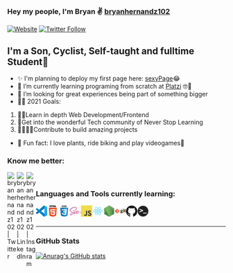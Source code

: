 ### Hey my people, I'm Bryan ✌ [bryanhernandz102][website]

[![Website](https://img.shields.io/website?label=bryanhernandz102.com&style=for-the-badge&url=https%3A%2F%2Fbryanhernandz102.com)](https://codepen.io/bryanhernandz102)
[![Twitter Follow](https://img.shields.io/twitter/follow/bryanhernandz12?color=1DA1F2&logo=twitter&style=for-the-badge)](https://twitter.com/intent/follow?original_referer=https%3A%2F%2Fgithub.com%2Fbryanhernandz12&screen_name=bryanhernandz12)

## I'm a Son,  Cyclist,  Self-taught  and  fulltime Student💚

- ✨ I'm planning to deploy my first page here: [sexyPage][page]😂
- 🌱 I’m currently learning programing from scratch at [Platzi][] 🤓🤭
- 🤩 I’m looking for great experiences being part of something bigger
- 🐱‍💻 2021 Goals:
1. 👨‍💻Learn in depth Web Development/Frontend
2. 🚀Get into the wonderful Tech community of Never Stop Learning
3. 👨‍👩‍👦‍👦Contribute to build amazing projects
- 🦄 Fun fact: I love plants, ride biking and play videogames👾

### Know me better:

[<img align="left" alt="bryanhernandz102 | Twitter" width="22px" src="https://cdn.jsdelivr.net/npm/simple-icons@v3/icons/twitter.svg" />][twitter]
[<img align="left" alt="bryanhernandz102 | LinkedIn" width="22px" src="https://cdn.jsdelivr.net/npm/simple-icons@v3/icons/linkedin.svg" />][linkedin]
[<img align="left" alt="bryanhernandz102 | Instagram" width="22px" src="https://cdn.jsdelivr.net/npm/simple-icons@v3/icons/instagram.svg" />][instagram]

<br />

### Languages and Tools currently learning:

<img align="left" alt="Visual Studio Code" width="26px" src="https://raw.githubusercontent.com/github/explore/80688e429a7d4ef2fca1e82350fe8e3517d3494d/topics/visual-studio-code/visual-studio-code.png" />
<img align="left" alt="HTML5" width="26px" src="https://raw.githubusercontent.com/github/explore/80688e429a7d4ef2fca1e82350fe8e3517d3494d/topics/html/html.png" />

<img align="left" alt="CSS3" width="26px" src="https://raw.githubusercontent.com/github/explore/80688e429a7d4ef2fca1e82350fe8e3517d3494d/topics/css/css.png" />

<img align="left" alt="Sass" width="26px" src="https://raw.githubusercontent.com/github/explore/80688e429a7d4ef2fca1e82350fe8e3517d3494d/topics/sass/sass.png" />

<img align="left" alt="JavaScript" width="26px" src="https://raw.githubusercontent.com/github/explore/80688e429a7d4ef2fca1e82350fe8e3517d3494d/topics/javascript/javascript.png" />

<img align="left" alt="React" width="26px" src="https://raw.githubusercontent.com/github/explore/80688e429a7d4ef2fca1e82350fe8e3517d3494d/topics/react/react.png" />

<img align="left" alt="Node.js" width="26px" src="https://raw.githubusercontent.com/github/explore/80688e429a7d4ef2fca1e82350fe8e3517d3494d/topics/nodejs/nodejs.png" />

<img align="left" alt="Git" width="26px" src="https://raw.githubusercontent.com/github/explore/80688e429a7d4ef2fca1e82350fe8e3517d3494d/topics/git/git.png" />

<img align="left" alt="GitHub" width="26px" src="https://raw.githubusercontent.com/github/explore/78df643247d429f6cc873026c0622819ad797942/topics/github/github.png" />

<img align="left" alt="Terminal" width="26px" src="https://raw.githubusercontent.com/github/explore/80688e429a7d4ef2fca1e82350fe8e3517d3494d/topics/terminal/terminal.png" />

<br />
<br />

---

### GitHub Stats

  [![Anurag's GitHub stats](https://github-readme-stats.vercel.app/api?username=bryanhernandz102)](https://github.com/anuraghazra/github-readme-stats)


[website]: https://bio.link/bryanhernandz
[page]: https://personalportfolio.hostman.site/
[platzi]: https://platzi.com/p/bryanhernandz102/
[twitter]: https://twitter.com/bryanhernandz12
[instagram]: https://instagram.com/bryanhernandz102
[linkedin]: https://linkedin.com/in/bryan-hernandz

